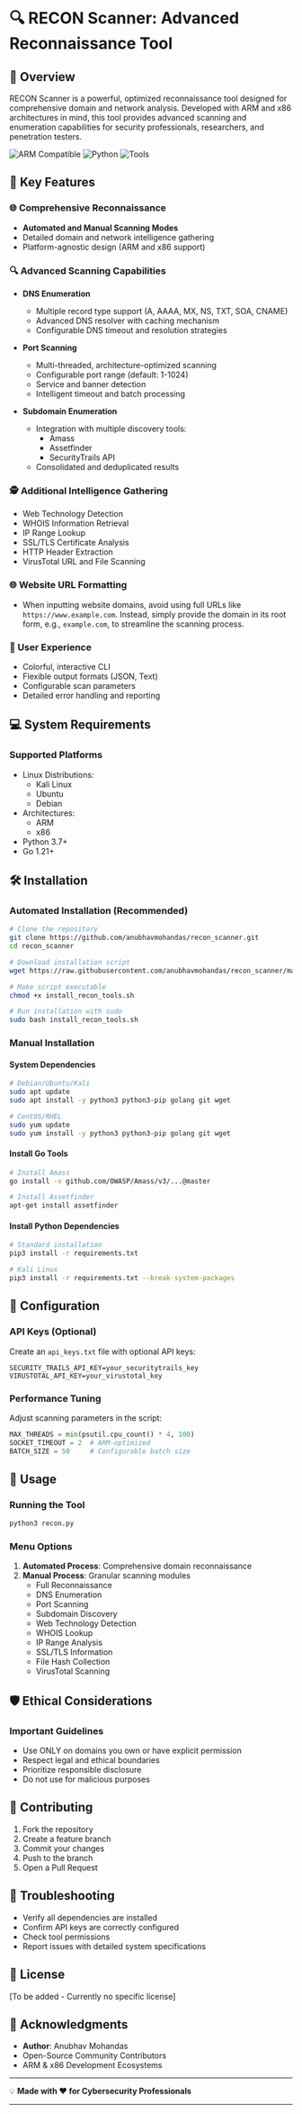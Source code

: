 # 🔍 RECON Scanner: Advanced Reconnaissance Tool

## 🌟 Overview

RECON Scanner is a powerful, optimized reconnaissance tool designed for comprehensive domain and network analysis. Developed with ARM and x86 architectures in mind, this tool provides advanced scanning and enumeration capabilities for security professionals, researchers, and penetration testers.

![ARM Compatible](https://img.shields.io/badge/ARM-Compatible-green)
![Python](https://img.shields.io/badge/Python-3.7%2B-blue)
![Tools](https://img.shields.io/badge/Tools-Amass%20%7C%20Assetfinder-orange)

## 🚀 Key Features

### 🌐 Comprehensive Reconnaissance
- **Automated and Manual Scanning Modes**
- Detailed domain and network intelligence gathering
- Platform-agnostic design (ARM and x86 support)

### 🔍 Advanced Scanning Capabilities
- **DNS Enumeration**
  - Multiple record type support (A, AAAA, MX, NS, TXT, SOA, CNAME)
  - Advanced DNS resolver with caching mechanism
  - Configurable DNS timeout and resolution strategies

- **Port Scanning**
  - Multi-threaded, architecture-optimized scanning
  - Configurable port range (default: 1-1024)
  - Service and banner detection
  - Intelligent timeout and batch processing

- **Subdomain Enumeration**
  - Integration with multiple discovery tools:
    - Amass
    - Assetfinder
    - SecurityTrails API
  - Consolidated and deduplicated results

### 🕵️ Additional Intelligence Gathering
- Web Technology Detection
- WHOIS Information Retrieval
- IP Range Lookup
- SSL/TLS Certificate Analysis
- HTTP Header Extraction
- VirusTotal URL and File Scanning

### 🌐 **Website URL Formatting**
- When inputting website domains, avoid using full URLs like `https://www.example.com`. Instead, simply provide the domain in its root form, e.g., `example.com`, to streamline the scanning process.

### 🎨 User Experience
- Colorful, interactive CLI
- Flexible output formats (JSON, Text)
- Configurable scan parameters
- Detailed error handling and reporting

## 💻 System Requirements

### Supported Platforms
- Linux Distributions:
  - Kali Linux
  - Ubuntu
  - Debian
- Architectures:
  - ARM
  - x86
- Python 3.7+
- Go 1.21+

## 🛠️ Installation

### Automated Installation (Recommended)

```bash
# Clone the repository
git clone https://github.com/anubhavmohandas/recon_scanner.git
cd recon_scanner

# Download installation script
wget https://raw.githubusercontent.com/anubhavmohandas/recon_scanner/main/install_recon_tools.sh

# Make script executable
chmod +x install_recon_tools.sh

# Run installation with sudo
sudo bash install_recon_tools.sh
```

### Manual Installation

#### System Dependencies
```bash
# Debian/Ubuntu/Kali
sudo apt update
sudo apt install -y python3 python3-pip golang git wget

# CentOS/RHEL
sudo yum update
sudo yum install -y python3 python3-pip golang git wget
```

#### Install Go Tools
```bash
# Install Amass
go install -v github.com/OWASP/Amass/v3/...@master

# Install Assetfinder
apt-get install assetfinder
```

#### Install Python Dependencies
```bash
# Standard installation
pip3 install -r requirements.txt

# Kali Linux
pip3 install -r requirements.txt --break-system-packages
```

## 🔧 Configuration

### API Keys (Optional)
Create an `api_keys.txt` file with optional API keys:
```
SECURITY_TRAILS_API_KEY=your_securitytrails_key
VIRUSTOTAL_API_KEY=your_virustotal_key
```

### Performance Tuning
Adjust scanning parameters in the script:
```python
MAX_THREADS = min(psutil.cpu_count() * 4, 100)
SOCKET_TIMEOUT = 2  # ARM-optimized
BATCH_SIZE = 50     # Configurable batch size
```

## 🚦 Usage

### Running the Tool
```bash
python3 recon.py
```

### Menu Options
1. **Automated Process**: Comprehensive domain reconnaissance
2. **Manual Process**: Granular scanning modules
   - Full Reconnaissance
   - DNS Enumeration
   - Port Scanning
   - Subdomain Discovery
   - Web Technology Detection
   - WHOIS Lookup
   - IP Range Analysis
   - SSL/TLS Information
   - File Hash Collection
   - VirusTotal Scanning

## 🛡️ Ethical Considerations

### Important Guidelines
- Use ONLY on domains you own or have explicit permission
- Respect legal and ethical boundaries
- Prioritize responsible disclosure
- Do not use for malicious purposes

## 🤝 Contributing
1. Fork the repository
2. Create a feature branch
3. Commit your changes
4. Push to the branch
5. Open a Pull Request

## 🐛 Troubleshooting
- Verify all dependencies are installed
- Confirm API keys are correctly configured
- Check tool permissions
- Report issues with detailed system specifications

## 📜 License
[To be added - Currently no specific license]

## 🙏 Acknowledgments
- **Author**: Anubhav Mohandas
- Open-Source Community Contributors
- ARM & x86 Development Ecosystems

---
💡 **Made with ❤️ for Cybersecurity Professionals**

---
